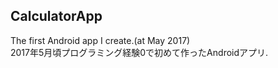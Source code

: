 ## CalculatorApp
The first Android app I create.(at May 2017)  
2017年5月頃プログラミング経験0で初めて作ったAndroidアプリ.
